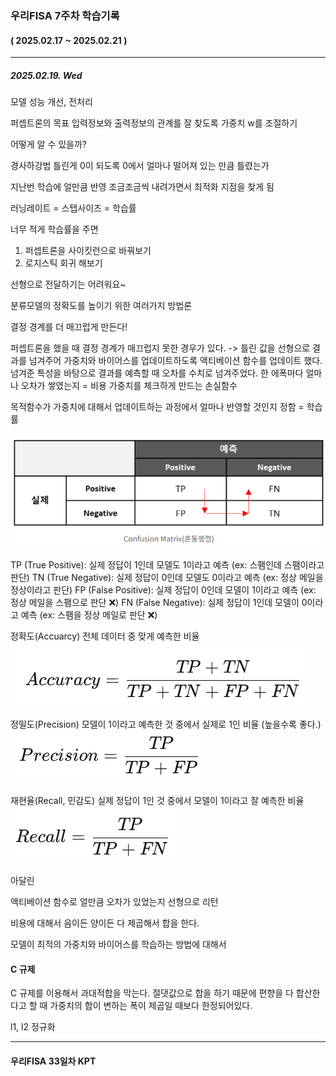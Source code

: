 ### 우리FISA 7주차 학습기록
#### ( 2025.02.17 ~ 2025.02.21 )
***
##### 2025.02.19. Wed
모델 성능 개선, 전처리


퍼셉트론의 목표
입력정보와 출력정보의 관계를 잘 찾도록 가중치 w를 조절하기 

어떻게 알 수 있을까?

경사하강법 
틀린게 0이 되도록 
0에서 얼마나 떨어져 있는 만큼 틀렸는가

지난번 학습에 얼만큼 반영 조금조금씩 내려가면서 최적화 지점을 찾게 됨

러닝레이트 = 스텝사이즈 = 학습률

너무 적게 학습률을 주면

1. 퍼셉트론을 사이킷런으로 바꿔보기
2. 로지스틱 회귀 해보기


선형으로 전달하기는 어려워요~

분류모델의 정확도를 높이기 위한 여러가지 방법론

결정 경계를 더 매끄럽게 만든다!


퍼셉트론을 했을 때 결정 경계가 매끄럽지 못한 경우가 있다.
-> 틀린 값을 선형으로 결과를 넘겨주어 가중치와 바이어스를 업데이트하도록 액티베이션 함수를 업데이트 했다.
넘겨준 특성을 바탕으로 결과를 예측할 때 오차를 수치로 넘겨주었다.
한 에폭마다 얼마나 오차가 쌓였는지 = 비용
가중치를 체크하게 만드는 손실함수 

목적함수가 가중치에 대해서 업데이트하는 과정에서 얼마나 반영할 것인지 정함 = 학습률



![alt text](/review_07/img_07/image.png)

TP (True Positive): 실제 정답이 1인데 모델도 1이라고 예측 (ex: 스팸인데 스팸이라고 판단)
TN (True Negative): 실제 정답이 0인데 모델도 0이라고 예측 (ex: 정상 메일을 정상이라고 판단)
FP (False Positive): 실제 정답이 0인데 모델이 1이라고 예측 (ex: 정상 메일을 스팸으로 판단 ❌)
FN (False Negative): 실제 정답이 1인데 모델이 0이라고 예측 (ex: 스팸을 정상 메일로 판단 ❌)


정확도(Accuarcy)
전체 데이터 중 맞게 예측한 비율
![alt text](/review_07/img_07/image_2.png)

정밀도(Precision)
모델이 1이라고 예측한 것 중에서 실제로 1인 비율 (높을수록 좋다.)
![alt text](/review_07/img_07/image_3.png)

재현율(Recall, 민감도)
실제 정답이 1인 것 중에서 모델이 1이라고 잘 예측한 비율
![alt text](/review_07/img_07/image_4.png)




아달린

액티베이션 함수로 얼만큼 오차가 있었는지 선형으로 리턴

비용에 대해서 음이든 양이든 다 제곱해서 합을 한다.

모델이 최적의 가중치와 바이어스를 학습하는 방법에 대해서 


#### C 규제
C 규제를 이용해서 과대적합을 막는다.
절댓값으로 합을 하기 때문에 편향을 다 합산한다고 할 때 가중치의 합이 변하는 폭이 제곱일 때보다 한정되어있다.


l1, l2 정규화

***
#### 우리FISA 33일차 KPT